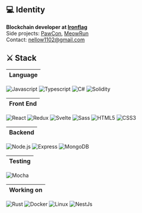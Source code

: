 ## :computer: Identity

**Blockchain developer at [Ironflag](https://ironflag.io/)** <br/>
Side projects: [PawCon](https://github.com/developerasun/pawcon), [MeowRun](https://github.com/DaeguDev/MeowRun) <br/>
Contact: nellow1102@gmail.com

<div align="left">

 ## :crossed_swords:	Stack
 
 |Language|
 |:------:|
 ![Javascript](https://img.shields.io/badge/Javascript-black?style=square&logo=Javascript&logoColor=white)  ![Typescript](https://img.shields.io/badge/Typescript-white?style=square&logo=Typescript&logoColor=black)  ![C#](https://img.shields.io/badge/C%23-white?style=square&logo=C%23&logoColor=black)  ![Solidity](https://img.shields.io/badge/Solidity-white?style=square&logo=Solidity&logoColor=black)  

|Front End|
|:-------:|
![React](https://img.shields.io/badge/React-white?style=square&logo=React&logoColor=black) ![Redux](https://img.shields.io/badge/Redux-white?style=square&logo=Redux&logoColor=black) ![Svelte](https://img.shields.io/badge/Svelte-white?style=square&logo=Svelte&logoColor=black) ![Sass](https://img.shields.io/badge/Sass-white?style=square&logo=Sass&logoColor=black)
![HTML5](https://img.shields.io/badge/HTML-black?style=flat&logo=HTML5&logoColor=white) ![CSS3](https://img.shields.io/badge/CSS-black?style=square&logo=CSS3&logoColor=white) 

|Backend  |
|:-------:|
![Node.js](https://img.shields.io/badge/Node.js-white?style=square&logo=Javascript&logoColor=black) ![Express](https://img.shields.io/badge/Express-white?style=square&logo=Express&logoColor=black) ![MongoDB](https://img.shields.io/badge/MongoDB-white?style=square&logo=MongoDB&logoColor=black)
 
|Testing  |
|:-------:|
![Mocha](https://img.shields.io/badge/Mocha-white?style=square&logo=Mocha&logoColor=black)

|Working on|
|:--------:|
![Rust](https://img.shields.io/badge/Rust-white?style=square&logo=Rust&logoColor=black) ![Docker](https://img.shields.io/badge/Docker-white?style=square&logo=Docker&logoColor=black) ![Linux](https://img.shields.io/badge/Linux-white?style=square&logo=Linux&logoColor=black)  ![NestJs](https://img.shields.io/badge/nestjs-white?style=square&logo=nestjs&logoColor=black)
 
</div>

  

